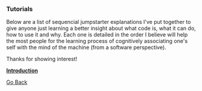 ### Tutorials

Below are a list of sequencial jumpstarter explanations I've put together to give anyone just learning a better insight about what code is, what it can do, how to use it and why. Each one is detailed in the order I believe will help the most people for the learning process of cognitively associating one's self with the mind of the machine (from a software perspective).

Thanks for showing interest!


**[Introduction](https://trevorghseay.github.io/goto-Toggle/Introduction)**


[Go Back](https://trevorghseay.github.io/goto-Toggle/Practice)
